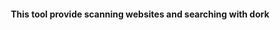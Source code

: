 <html>
<head>
    <meta charset="UTF-8" />
</head>
<body>
<!-- Version 10 -->
<h4 align="center">
This tool provide scanning websites and searching with dork
</h4>
<table
</body>
</html>
